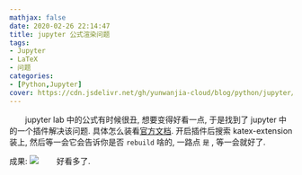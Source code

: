```yaml
---
mathjax: false
date: 2020-02-26 22:14:47
title: jupyter 公式渲染问题
tags: 
- Jupyter
- LaTeX
- 问题
categories:
- [Python,Jupyter]
cover: https://cdn.jsdelivr.net/gh/yunwanjia-cloud/blog/python/jupyter/jupyter_formula_render/jupyter_formula_render.png
---
```

<!-- more -->
　　jupyter lab 中的公式有时候很丑, 想要变得好看一点, 于是找到了 jupyter 中的一个插件解决该问题. 具体怎么装看[官方文档](https://jupyterlab.readthedocs.io/en/stable/user/extensions.html). 开启插件后搜索 katex-extension 装上, 然后等一会它会告诉你是否 `rebuild` 啥的, 一路点 `是` , 等一会就好了.

成果:
![](https://cdn.jsdelivr.net/gh/yunwanjia-cloud/blog/python/jupyter/jupyter_formula_render/1.png)
　　好看多了.